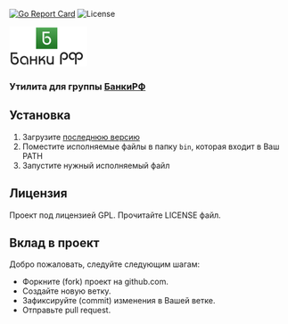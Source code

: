 [![Go Report Card](https://goreportcard.com/badge/github.com/dreddsa5dies/banksOfRF)](https://goreportcard.com/report/github.com/dreddsa5dies/banksOfRF) ![License](https://img.shields.io/aur/license/yaourt.svg)

![IMAGE](img/banksOfRF.png)

### Утилита для группы [БанкиРФ](https://vk.com/banki_r_f)

## Установка
1. Загрузите [последнюю версию](https://github.com/dreddsa5dies/banksOfRF/releases/)
2. Поместите исполняемые файлы в папку `bin`, которая входит в Ваш PATH
3. Запустите нужный исполняемый файл

## Лицензия
Проект под лицензией GPL. Прочитайте LICENSE файл.

## Вклад в проект
Добро пожаловать, следуйте следующим шагам:
- Форкните (fork) проект на github.com.
- Создайте новую ветку.
- Зафиксируйте (commit) изменения в Вашей ветке.
- Отправьте pull request.
